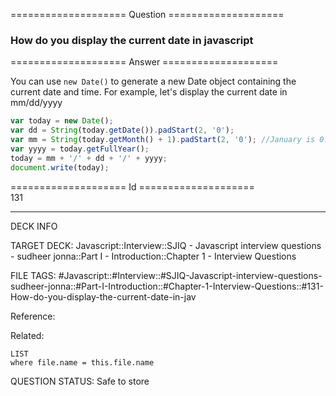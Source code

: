 ==================== Question ====================  

### How do you display the current date in javascript  

==================== Answer ====================  

You can use `new Date()` to generate a new Date object containing the current
date and time. For example, let's display the current date in mm/dd/yyyy

```javascript
var today = new Date();
var dd = String(today.getDate()).padStart(2, '0');
var mm = String(today.getMonth() + 1).padStart(2, '0'); //January is 0!
var yyyy = today.getFullYear();
today = mm + '/' + dd + '/' + yyyy;
document.write(today);
```

==================== Id ====================  
131
<!--ID: 1707879838870-->

---

DECK INFO

TARGET DECK: Javascript::Interview::SJIQ - Javascript interview questions - sudheer jonna::Part I - Introduction::Chapter 1 - Interview Questions

FILE TAGS: #Javascript::#Interview::#SJIQ-Javascript-interview-questions-sudheer-jonna::#Part-I-Introduction::#Chapter-1-Interview-Questions::#131-How-do-you-display-the-current-date-in-jav

Reference:

Related:

```dataview
LIST
where file.name = this.file.name
```
QUESTION STATUS: Safe to store
